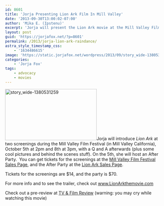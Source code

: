 ```yaml
---
id: 8601
title: 'Jorja Presenting Lion Ark Film In Mill Valley'
date: '2013-09-30T13:00:02-07:00'
author: 'Mika E. (Ipstenu)'
excerpt: 'Jorja will present the Lion Ark movie at the Mill Valley Film Festival next week.'
layout: post
guid: 'https://jorjafox.net/?p=8601'
permalink: /2013/jorja-lion-ark-raindance/
astra_style_timestamp_css:
    - '1634486615'
image: 'https://static.jorjafox.net/wordpress/2013/09/story_wide-1380531259.jpg'
categories:
    - 'Jorja Fox'
tags:
    - advocacy
    - movies
---
```


<a href="https://jorjafox.net/2013/jorja-lion-ark-raindance/story_wide-1380531259/" rel="attachment wp-att-8603"><img class="alignleft size-medium wp-image-8603" alt="story_wide-1380531259" src="//static.jorjafox.net/wordpress/2013/09/story_wide-1380531259-300x168.jpg" width="300" height="168" /></a>Jorja will introduce _Lion Ark_ at two screenings during the Mill Valley Film Festival (in Mill Valley California), October 5th at 2pm and 8th at 3pm, with a Q and A afterwards (plus some cool pictures and behind the scenes stuff). On the 5th, she will host an After Party.  You can get tickets for the screenings at the <a href="http://prod3.agileticketing.net/websales/pages/info.aspx?evtinfo=62699~dc929e81-dd77-4c40-bcf3-47ec6a85c146&amp;epguid=c612d5b0-2882-4166-821c-fe5114bf8af4">Mill Valley Film Festival Sales Page</a>, and the After Party at the <a href="http://www.lionarkthemovie.com/news/jorja-fox-to-host-us-premiere-after-party/">Lion Ark Sales Page</a>.

Tickets for the screenings are $14, and the party is $70.

For more info and to see the trailer, check out <a href="http://www.lionarkthemovie.com/">www.LionArkthemovie.com</a>

Check out a pre-review at <a href="http://www.tvandfilmreview.com/2013/10/01/raindance-special-lion-ark-review/">TV &amp; Film Review</a> (warning: you may cry while watching this movie)
